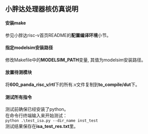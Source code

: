 ## 小胖达处理器核仿真说明

#### 安装make
参见小胖达risc-v首页README的**配置编译环境**小节。  

#### 指定modelsim安装路径
修改Makefile中的**MODELSIM_PATH**变量, 其值为modelsim安装路径。  

#### 放置待测模块
将**600_panda_risc_v/rtl**下的所有.v文件复制到**to_compile/dut**下。  

#### 测试所有指令
测试前确保已经安装了python。  
在命令行终端输入来开始测试：  
`` python .\test_isa.py --dir_name inst_test ``  
测试结果保存在**isa_test_res.txt**里。  
